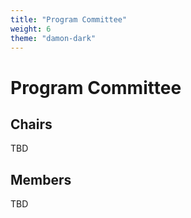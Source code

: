```yaml
---
title: "Program Committee"
weight: 6
theme: "damon-dark"
---
```


# Program Committee

## Chairs
TBD

## Members
TBD
